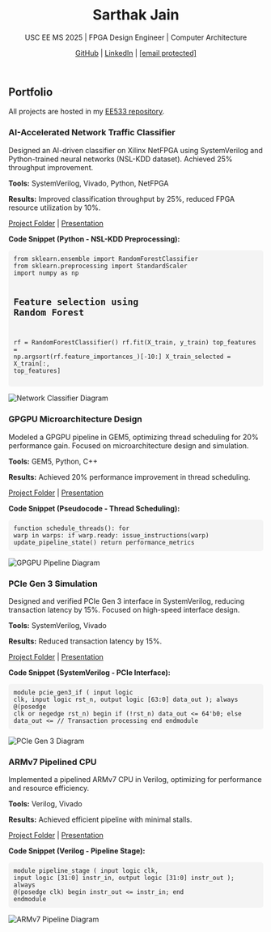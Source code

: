 <html lang="en">
<head>
    <meta charset="UTF-8">
    <meta name="viewport" content="width=device-width, initial-scale=1.0">
    <title>Sarthak Jain - Hardware Engineering Portfolio</title>
    <script src="https://cdn.tailwindcss.com"></script>
    <style>
        pre {
            background-color: #f4f4f4;
            padding: 10px;
            border-radius: 5px;
            overflow-x: auto;
        }
    </style>
</head>
<body class="bg-gray-100 font-sans">
    <header class="bg-blue-600 text-white text-center py-8">
        <h1 class="text-4xl font-bold">Sarthak Jain</h1>
        <p class="text-xl">USC EE MS 2025 | FPGA Design Engineer | Computer Architecture</p>
        <p class="mt-2">
            <a href="https://github.com/SARTHAK-JAIN-ASIC" class="text-white underline">GitHub</a> | 
            <a href="https://linkedin.com/in/sarthak-jain-asic" class="text-white underline">LinkedIn</a> | 
            <a href="/cdn-cgi/l/email-protection" class="__cf_email__" data-cfemail="9ceffdeee8f4fdf7dce9efffb2f9f8e9">[email&#160;protected]</a>
        </p>
    </header>
    <section class="max-w-4xl mx-auto my-8">
        <h2 class="text-3xl font-bold mb-4">Portfolio</h2>
        <p class="mb-4">All projects are hosted in my <a href="https://github.com/SARTHAK-JAIN-ASIC/EE533" class="text-blue-600 underline">EE533 repository</a>.</p>
        <div class="grid grid-cols-1 gap-6">
            <div class="bg-white p-6 rounded-lg shadow-md">
                <h3 class="text-2xl font-semibold">AI-Accelerated Network Traffic Classifier</h3>
                <p class="mt-2">Designed an AI-driven classifier on Xilinx NetFPGA using SystemVerilog and Python-trained neural networks (NSL-KDD dataset). Achieved 25% throughput improvement.</p>
                <p class="mt-2"><strong>Tools:</strong> SystemVerilog, Vivado, Python, NetFPGA</p>
                <p class="mt-2"><strong>Results:</strong> Improved classification throughput by 25%, reduced FPGA resource utilization by 10%.</p>
                <p class="mt-2">
                    <a href="https://github.com/SARTHAK-JAIN-ASIC/EE533/tree/main/network-classifier" class="text-blue-600 underline">Project Folder</a> | 
                    <a href="https://drive.google.com/your-network-presentation-link" class="text-blue-600 underline">Presentation</a>
                </p>
                <p class="mt-2"><strong>Code Snippet (Python - NSL-KDD Preprocessing):</strong></p>
                <pre><code>from sklearn.ensemble import RandomForestClassifier
from sklearn.preprocessing import StandardScaler
import numpy as np

# Feature selection using Random Forest
rf = RandomForestClassifier()
rf.fit(X_train, y_train)
top_features = np.argsort(rf.feature_importances_)[-10:]
X_train_selected = X_train[:, top_features]</code></pre>
                <img src="network_classifier_diagram.png" alt="Network Classifier Diagram" class="mt-4 w-full rounded">
            </div>
            <div class="bg-white p-6 rounded-lg shadow-md">
                <h3 class="text-2xl font-semibold">GPGPU Microarchitecture Design</h3>
                <p class="mt-2">Modeled a GPGPU pipeline in GEM5, optimizing thread scheduling for 20% performance gain. Focused on microarchitecture design and simulation.</p>
                <p class="mt-2"><strong>Tools:</strong> GEM5, Python, C++</p>
                <p class="mt-2"><strong>Results:</strong> Achieved 20% performance improvement in thread scheduling.</p>
                <p class="mt-2">
                    <a href="https://github.com/SARTHAK-JAIN-ASIC/EE533/tree/main/gpgpu-microarchitecture" class="text-blue-600 underline">Project Folder</a> | 
                    <a href="https://drive.google.com/your-gpgpu-presentation-link" class="text-blue-600 underline">Presentation</a>
                </p>
                <p class="mt-2"><strong>Code Snippet (Pseudocode - Thread Scheduling):</strong></p>
                <pre><code>function schedule_threads():
    for warp in warps:
        if warp.ready:
            issue_instructions(warp)
            update_pipeline_state()
    return performance_metrics</code></pre>
                <img src="gpgpu_diagram.png" alt="GPGPU Pipeline Diagram" class="mt-4 w-full rounded">
            </div>
            <div class="bg-white p-6 rounded-lg shadow-md">
                <h3 class="text-2xl font-semibold">PCIe Gen 3 Simulation</h3>
                <p class="mt-2">Designed and verified PCIe Gen 3 interface in SystemVerilog, reducing transaction latency by 15%. Focused on high-speed interface design.</p>
                <p class="mt-2"><strong>Tools:</strong> SystemVerilog, Vivado</p>
                <p class="mt-2"><strong>Results:</strong> Reduced transaction latency by 15%.</p>
                <p class="mt-2">
                    <a href="https://github.com/SARTHAK-JAIN-ASIC/EE533/tree/main/pcie-gen3" class="text-blue-600 underline">Project Folder</a> | 
                    <a href="https://drive.google.com/your-pcie-presentation-link" class="text-blue-600 underline">Presentation</a>
                </p>
                <p class="mt-2"><strong>Code Snippet (SystemVerilog - PCIe Interface):</strong></p>
                <pre><code>module pcie_gen3_if (
    input logic clk,
    input logic rst_n,
    output logic [63:0] data_out
);
    always @(posedge clk or negedge rst_n) begin
        if (!rst_n) data_out <= 64'b0;
        else data_out <= // Transaction processing
    end
endmodule</code></pre>
                <img src="pcie_diagram.png" alt="PCIe Gen 3 Diagram" class="mt-4 w-full rounded">
            </div>
            <div class="bg-white p-6 rounded-lg shadow-md">
                <h3 class="text-2xl font-semibold">ARMv7 Pipelined CPU</h3>
                <p class="mt-2">Implemented a pipelined ARMv7 CPU in Verilog, optimizing for performance and resource efficiency.</p>
                <p class="mt-2"><strong>Tools:</strong> Verilog, Vivado</p>
                <p class="mt-2"><strong>Results:</strong> Achieved efficient pipeline with minimal stalls.</p>
                <p class="mt-2">
                    <a href="https://github.com/SARTHAK-JAIN-ASIC/EE533/tree/main/armv7-cpu" class="text-blue-600 underline">Project Folder</a> | 
                    <a href="https://drive.google.com/your-armv7-presentation-link" class="text-blue-600 underline">Presentation</a>
                </p>
                <p class="mt-2"><strong>Code Snippet (Verilog - Pipeline Stage):</strong></p>
                <pre><code>module pipeline_stage (
    input logic clk,
    input logic [31:0] instr_in,
    output logic [31:0] instr_out
);
    always @(posedge clk) begin
        instr_out <= instr_in;
    end
endmodule</code></pre>
                <img src="armv7_diagram.png" alt="ARMv7 Pipeline Diagram" class="mt-4 w-full rounded">
            </div>
        </div>
    </section>
<script data-cfasync="false" src="/cdn-cgi/scripts/5c5dd728/cloudflare-static/email-decode.min.js"></script><script>(function(){function c(){var b=a.contentDocument||a.contentWindow.document;if(b){var d=b.createElement('script');d.innerHTML="window.__CF$cv$params={r:'9642e09ee9732ec3',t:'MTc1MzM1NDQ0NC4wMDAwMDA='};var a=document.createElement('script');a.nonce='';a.src='/cdn-cgi/challenge-platform/scripts/jsd/main.js';document.getElementsByTagName('head')[0].appendChild(a);";b.getElementsByTagName('head')[0].appendChild(d)}}if(document.body){var a=document.createElement('iframe');a.height=1;a.width=1;a.style.position='absolute';a.style.top=0;a.style.left=0;a.style.border='none';a.style.visibility='hidden';document.body.appendChild(a);if('loading'!==document.readyState)c();else if(window.addEventListener)document.addEventListener('DOMContentLoaded',c);else{var e=document.onreadystatechange||function(){};document.onreadystatechange=function(b){e(b);'loading'!==document.readyState&&(document.onreadystatechange=e,c())}}}})();</script></body>
</html>
